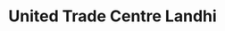 ---
title: "United Trade Centre Landhi"
url: /karachi/united-trade-centre-landhi/
shop: Einkaufszentrum
---